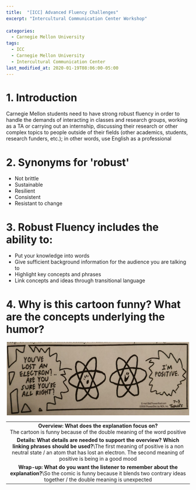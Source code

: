 ```yaml
---
title:  "[ICC] Advanced Fluency Challenges"
excerpt: "Intercultural Communication Center Workshop"

categories:
  - Carnegie Mellon University
tags:
  - ICC
  - Carnegie Mellon University
  - Intercultural Communication Center
last_modified_at: 2020-01-19T08:06:00-05:00
---
```


# 1. Introduction
Carnegie Mellon students need to have strong robust fluency in order to handle the demands of interacting in classes and research groups,
working as a TA or carrying out an internship, discussing their research or other complex topics to people outside of their fields (other
academics, students, research funders, etc.); in other words, use English as a professional
  
# 2. Synonyms for 'robust'
- Not brittle
- Sustainable
- Resilient
- Consistent
- Resistant to change

# 3. Robust Fluency includes the ability to:
- Put your knowledge into words
- Give sufficient background information for the audience you are talking to
- Highlight key concepts and phrases
- Link concepts and ideas through transitional language

# 4. Why is this cartoon funny? What are the concepts underlying the humor?
<p align="center">
  <img width="500" height="200" src="/images/ICC0.png">
</p>

|                                               |
| :-------------------------------------------: |
| **Overview: What does the explanation focus on?**<br/>The cartoon is funny because of the double meaning of the word positive |
| **Details: What details are needed to support the overview? Which linking phrases should be used?**\The first meaning of positive is a non neutral state / an atom that has lost an electron. The second meaning of positive is being in a good mood |
| **Wrap-up: What do you want the listener to remember about the explanation?**\So the comic is funny because it blends two contrary ideas together / the double meaning is unexpected |
